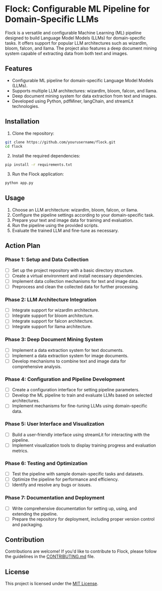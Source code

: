 # Flock: Configurable ML Pipeline for Domain-Specific LLMs

Flock is a versatile and configurable Machine Learning (ML) pipeline designed to build Language Model Models (LLMs) for domain-specific tasks. It offers support for popular LLM architectures such as wizardlm, bloom, falcon, and llama. The project also features a deep document mining system capable of extracting data from both text and images.

## Features

- Configurable ML pipeline for domain-specific Language Model Models (LLMs).
- Supports multiple LLM architectures: wizardlm, bloom, falcon, and llama.
- Deep document mining system for data extraction from text and images.
- Developed using Python, pdfMiner, langChain, and streamLit technologies.

## Installation

1. Clone the repository:

```bash
git clone https://github.com/yourusername/flock.git
cd flock
```

2. Install the required dependencies:

```bash
pip install -r requirements.txt
```

3. Run the Flock application:

```bash
python app.py
```

## Usage

1. Choose an LLM architecture: wizardlm, bloom, falcon, or llama.
2. Configure the pipeline settings according to your domain-specific task.
3. Prepare your text and image data for training and evaluation.
4. Run the pipeline using the provided scripts.
5. Evaluate the trained LLM and fine-tune as necessary.

## Action Plan

### Phase 1: Setup and Data Collection

- [ ] Set up the project repository with a basic directory structure.
- [ ] Create a virtual environment and install necessary dependencies.
- [ ] Implement data collection mechanisms for text and image data.
- [ ] Preprocess and clean the collected data for further processing.

### Phase 2: LLM Architecture Integration

- [ ] Integrate support for wizardlm architecture.
- [ ] Integrate support for bloom architecture.
- [ ] Integrate support for falcon architecture.
- [ ] Integrate support for llama architecture.

### Phase 3: Deep Document Mining System

- [ ] Implement a data extraction system for text documents.
- [ ] Implement a data extraction system for image documents.
- [ ] Develop mechanisms to combine text and image data for comprehensive analysis.

### Phase 4: Configuration and Pipeline Development

- [ ] Create a configuration interface for setting pipeline parameters.
- [ ] Develop the ML pipeline to train and evaluate LLMs based on selected architectures.
- [ ] Implement mechanisms for fine-tuning LLMs using domain-specific data.

### Phase 5: User Interface and Visualization

- [ ] Build a user-friendly interface using streamLit for interacting with the pipeline.
- [ ] Implement visualization tools to display training progress and evaluation metrics.

### Phase 6: Testing and Optimization

- [ ] Test the pipeline with sample domain-specific tasks and datasets.
- [ ] Optimize the pipeline for performance and efficiency.
- [ ] Identify and resolve any bugs or issues.

### Phase 7: Documentation and Deployment

- [ ] Write comprehensive documentation for setting up, using, and extending the pipeline.
- [ ] Prepare the repository for deployment, including proper version control and packaging.

## Contribution

Contributions are welcome! If you'd like to contribute to Flock, please follow the guidelines in the [CONTRIBUTING.md](CONTRIBUTING.md) file.

## License

This project is licensed under the [MIT License](LICENSE).
